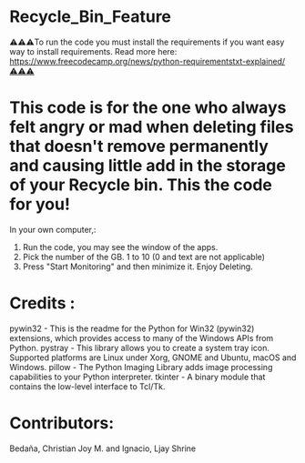 # Recycle_Bin_Feature

⚠️⚠️⚠️To run the code you must install the requirements if you want easy way to install requirements. Read more here: https://www.freecodecamp.org/news/python-requirementstxt-explained/⚠️⚠️⚠️


# This code is for the one who always felt angry or mad when deleting files that doesn't remove permanently and causing little add in the storage of your Recycle bin. This the code for you!
In your own computer,:
1. Run the code, you may see the window of the apps.
2. Pick the number of the GB. 1 to 10 (0 and text are not applicable)
3. Press "Start Monitoring" and then minimize it. Enjoy Deleting.

# Credits : 
pywin32 - This is the readme for the Python for Win32 (pywin32) extensions, which provides access to many of the Windows APIs from Python.
pystray - This library allows you to create a system tray icon. Supported platforms are Linux under Xorg, GNOME and Ubuntu, macOS and Windows.
pillow - The Python Imaging Library adds image processing capabilities to your Python interpreter.
tkinter - A binary module that contains the low-level interface to Tcl/Tk.

# Contributors:
Bedaña, Christian Joy M. and Ignacio, Ljay Shrine
